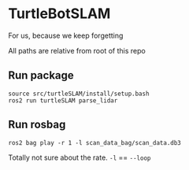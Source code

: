 # TurtleBotSLAM
For us, because we keep forgetting

All paths are relative from root of this repo
## Run package
```
source src/turtleSLAM/install/setup.bash
ros2 run turtleSLAM parse_lidar
```
## Run rosbag
```
ros2 bag play -r 1 -l scan_data_bag/scan_data.db3
```
Totally not sure about the rate. `-l` == `--loop`
